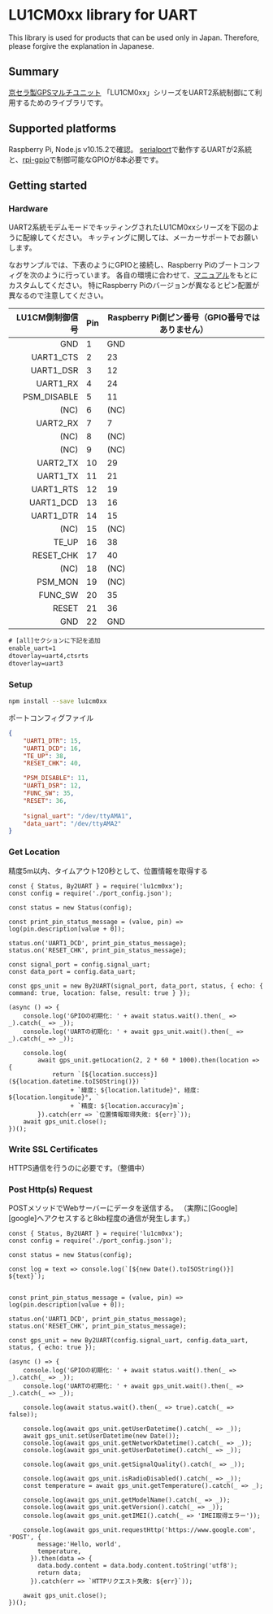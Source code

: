 # LU1CM0xx library for UART

This library is used for products that can be used only in Japan. Therefore, please forgive the explanation in Japanese.

## Summary
[京セラ製GPSマルチユニット][unit] 「LU1CM0xx」シリーズをUART2系統制御にて利用するためのライブラリです。


## Supported platforms
Raspberry Pi, Node.js v10.15.2で確認。
[serialport][serialport]で動作するUARTが2系統と、[rpi-gpio][gpio]で制御可能なGPIOが8本必要です。

## Getting started
### Hardware
UART2系統モデムモードでキッティングされたLU1CM0xxシリーズを下図のように配線してください。
キッティングに関しては、メーカーサポートでお願いします。

なおサンプルでは、下表のようにGPIOと接続し、Raspberry Piのブートコンフィグを次のように行っています。
各自の環境に合わせて、[マニュアル][manual]をもとにカスタムしてください。
特にRaspberry Piのバージョンが異なるとピン配置が異なるので注意してください。

|LU1CM側制御信号|Pin|Raspberry Pi側ピン番号（GPIO番号ではありません）|
|----------:|----|------|
|GND        | 1  | GND  |  
|UART1_CTS  | 2  | 23   |      
|UART1_DSR  | 3  | 12   |       
|UART1_RX   | 4  | 24   |      
|PSM_DISABLE| 5  | 11   |         
|(NC)       | 6  | (NC) |    
|UART2_RX   | 7  | 7    |     
|(NC)       | 8  | (NC) |    
|(NC)       | 9  | (NC) |    
|UART2_TX   | 10 | 29   |      
|UART1_TX   | 11 | 21   |       
|UART1_RTS  | 12 | 19   |        
|UART1_DCD  | 13 | 16   |        
|UART1_DTR  | 14 | 15   |        
|(NC)       | 15 | (NC) |     
|TE_UP      | 16 | 38   |    
|RESET_CHK  | 17 | 40   |        
|(NC)       | 18 | (NC) |     
|PSM_MON    | 19 | (NC) |        
|FUNC_SW    | 20 | 35   |      
|RESET      | 21 | 36   |    
|GND        | 22 | GND  |   


```bash:/boot/config.txt
# [all]セクションに下記を追加
enable_uart=1
dtoverlay=uart4,ctsrts
dtoverlay=uart3
```

### Setup
```bash
npm install --save lu1cm0xx
```

ポートコンフィグファイル
```json:port_config.json
{
	"UART1_DTR": 15,
	"UART1_DCD": 16,
	"TE_UP": 38,
	"RESET_CHK": 40,

	"PSM_DISABLE": 11,
	"UART1_DSR": 12,
	"FUNC_SW": 35,
	"RESET": 36,
	
	"signal_uart": "/dev/ttyAMA1",
	"data_uart": "/dev/ttyAMA2"
}
```

### Get Location
精度5m以内、タイムアウト120秒として、位置情報を取得する

```node
const { Status, By2UART } = require('lu1cm0xx');
const config = require('./port_config.json');

const status = new Status(config);

const print_pin_status_message = (value, pin) => log(pin.description[value + 0]);

status.on('UART1_DCD', print_pin_status_message);
status.on('RESET_CHK', print_pin_status_message);

const signal_port = config.signal_uart;
const data_port = config.data_uart;

const gps_unit = new By2UART(signal_port, data_port, status, { echo: { command: true, location: false, result: true } });

(async () => {
    console.log('GPIOの初期化: ' + await status.wait().then(_ => _).catch(_ => _));
    console.log('UARTの初期化: ' + await gps_unit.wait().then(_ => _).catch(_ => _));

    console.log(
        await gps_unit.getLocation(2, 2 * 60 * 1000).then(location => {
            return `[${location.success}](${location.datetime.toISOString()}) `
                 + `緯度: ${location.latitude}°, 経度: ${location.longitude}°, `
                 + `精度: ${location.accuracy}m`;
        }).catch(err => `位置情報取得失敗: ${err}`));
    await gps_unit.close();
})();
```

### Write SSL Certificates
HTTPS通信を行うのに必要です。（整備中）

### Post Http(s) Request
POSTメソッドでWebサーバーにデータを送信する。
（実際に[Google][google]へアクセスすると8kb程度の通信が発生します。）

```node
const { Status, By2UART } = require('lu1cm0xx');
const config = require('./port_config.json');

const status = new Status(config);

const log = text => console.log(`[${new Date().toISOString()}] ${text}`);


const print_pin_status_message = (value, pin) => log(pin.description[value + 0]);

status.on('UART1_DCD', print_pin_status_message);
status.on('RESET_CHK', print_pin_status_message);

const gps_unit = new By2UART(config.signal_uart, config.data_uart, status, { echo: true });

(async () => {
    console.log('GPIOの初期化: ' + await status.wait().then(_ => _).catch(_ => _));
    console.log('UARTの初期化: ' + await gps_unit.wait().then(_ => _).catch(_ => _));

    console.log(await status.wait().then(_ => true).catch(_ => false));

    console.log(await gps_unit.getUserDatetime().catch(_ => _));
    await gps_unit.setUserDatetime(new Date());
    console.log(await gps_unit.getNetworkDatetime().catch(_ => _));
    console.log(await gps_unit.getUserDatetime().catch(_ => _));

    console.log(await gps_unit.getSignalQuality().catch(_ => _));

    console.log(await gps_unit.isRadioDisabled().catch(_ => _));
    const temperature = await gps_unit.getTemperature().catch(_ => _);

    console.log(await gps_unit.getModelName().catch(_ => _));
    console.log(await gps_unit.getVersion().catch(_ => _));
    console.log(await gps_unit.getIMEI().catch(_ => 'IMEI取得エラー'));

    console.log(await gps_unit.requestHttp('https://www.google.com', 'POST', {
        message:'Hello, world',
        temperature,
      }).then(data => {
        data.body.content = data.body.content.toString('utf8');
        return data;
      }).catch(err => `HTTPリクエスト失敗: ${err}`));

    await gps_unit.close();
})();
```


[unit]:https://www.kyocera.co.jp/prdct/telecom/office/iot/products/gps_multiunit.html
[serialport]:https://www.npmjs.com/package/serialport
[gpio]:https://www.npmjs.com/package/rpi-gpio
[manual]:https://www.kyocera.co.jp/prdct/telecom/office/iot/development/download/index.html
